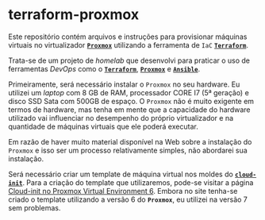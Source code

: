 # terraform-proxmox
Este repositório contém arquivos e instruções para provisionar máquinas virtuais
no virtualizador [**`Proxmox`**](https://www.proxmox.com/en/) utilizando a ferramenta de `IaC` [**`Terraform`**](https://www.terraform.io/).

Trata-se de um projeto de *homelab* que desenvolvi para praticar o uso de ferramentas *DevOps* como o [**`Terraform`**](https://www.terraform.io/), [**`Proxmox`**](https://www.proxmox.com/en/) e [**`Ansible`**](https://www.ansible.com/).

Primeiramente, será necessário instalar o `Proxmox` no seu hardware. Eu utilizei um *laptop* com 8 GB de RAM, processador CORE I7 (5ª geração) e disco SSD Sata com 500GB de espaço. O `Proxmox` não é muito exigente em termos de hardware, mas tenha em mente que a capacidade do hardware utilizado vai influenciar no desempenho do próprio virtualizador e na quantidade de máquinas virtuais que ele poderá executar.

Em razão de haver muito material disponível na Web sobre a instalação do `Proxmox` e isso ser um processo relativamente simples, não abordarei sua instalação.

Será necessário criar um template de máquina virtual nos moldes do [**`cloud-init`**](https://cloud-init.io/). Para a criação do template que utilizaremos, pode-se visitar a página [Cloud-init no Proxmox Virtual Environment 6](https://golesuite.com/br/blog/blog-post-2/). Embora no site tenha-se criado o template utilizando a versão 6 do **`Proxmox`**, eu utilizei na versão 7 sem problemas.
